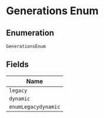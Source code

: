 
# Generations Enum

## Enumeration

`GenerationsEnum`

## Fields

| Name |
|  --- |
| `legacy` |
| `dynamic` |
| `enumLegacydynamic` |

